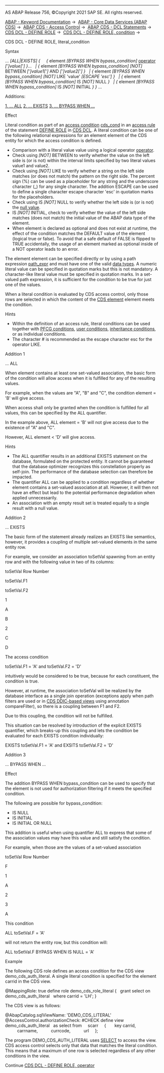   

* * *

AS ABAP Release 756, ©Copyright 2021 SAP SE. All rights reserved.

[ABAP - Keyword Documentation](https://help.sap.com/doc/abapdocu_756_index_htm/7.56/en-US/abenabap.htm) →  [ABAP - Core Data Services (ABAP CDS)](https://help.sap.com/doc/abapdocu_756_index_htm/7.56/en-US/abencds.htm) →  [ABAP CDS - Access Control](https://help.sap.com/doc/abapdocu_756_index_htm/7.56/en-US/abencds_access_control.htm) →  [ABAP CDS - DCL Statements](https://help.sap.com/doc/abapdocu_756_index_htm/7.56/en-US/abencds_f1_dcl_syntax.htm) →  [CDS DCL - DEFINE ROLE](https://help.sap.com/doc/abapdocu_756_index_htm/7.56/en-US/abencds_f1_define_role.htm) →  [CDS DCL - DEFINE ROLE, condition](https://help.sap.com/doc/abapdocu_756_index_htm/7.56/en-US/abencds_dcl_role_conditions.htm) → 

CDS DCL - DEFINE ROLE, literal\_condition

Syntax

... *\[*ALL*|*EXISTS*\]* *{*
    *{* element *\[*BYPASS WHEN bypass\_condition*\]* [operator](https://help.sap.com/doc/abapdocu_756_index_htm/7.56/en-US/abencds_f1_dcl_cond_expression.htm) *\[*'*\]*value*\[*'*\]* *}*...
  *|* *{* element *\[*BYPASS WHEN bypass\_condition*\]* *\[*NOT*\]* BETWEEN *\[*'*\]*value1*\[*'*\]* AND *\[*'*\]*value2*\[*'*\]* *}*
  *|* *{* element *\[*BYPASS WHEN bypass\_condition*\]* *\[*NOT*\]* LIKE 'value' *\[*ESCAPE 'esc'*\]* *}*
  *|* *{* element *\[*BYPASS WHEN bypass\_condition*\]* IS *\[*NOT*\]* NULL *}*
  *|* *{* element *\[*BYPASS WHEN bypass\_condition*\]* IS *\[*NOT*\]* INITIAL *}* *}* ...

Additions:

[1\. ... ALL](#!ABAP_ADDITION_1@1@)
[2\. ... EXISTS](#!ABAP_ADDITION_2@2@)
[3\. ... BYPASS WHEN ...](#!ABAP_ADDITION_3@3@)

Effect

Literal condition as part of an [access condition](https://help.sap.com/doc/abapdocu_756_index_htm/7.56/en-US/abenaccess_condition_glosry.htm "Glossary Entry") [cds\_cond](https://help.sap.com/doc/abapdocu_756_index_htm/7.56/en-US/abencds_dcl_role_cond_expr.htm) in an [access rule](https://help.sap.com/doc/abapdocu_756_index_htm/7.56/en-US/abencds_dcl_role_rules.htm) of the statement [DEFINE ROLE](https://help.sap.com/doc/abapdocu_756_index_htm/7.56/en-US/abencds_f1_define_role.htm) in [CDS DCL](https://help.sap.com/doc/abapdocu_756_index_htm/7.56/en-US/abencds_dcl_glosry.htm "Glossary Entry"). A literal condition can be one of the following relational expressions for an element element of the CDS entity for which the access condition is defined.

-   Comparison with a literal value value using a logical operator [operator](https://help.sap.com/doc/abapdocu_756_index_htm/7.56/en-US/abencds_f1_dcl_cond_expression.htm).
-   Check using *\[*NOT*\]* BETWEEN to verify whether the value on the left side is (or is not) within the interval limits specified by two literal values value1 and value2.
-   Check using *\[*NOT*\]* LIKE to verify whether a string on the left side matches (or does not match) the pattern on the right side. The percent sign (%) can be used as a placeholder for any string and the underscore character (\_) for any single character. The addition ESCAPE can be used to define a single character escape character 'esc' in quotation marks for the placeholders.
-   Check using IS *\[*NOT*\]* NULL to verify whether the left side is (or is not) the [null value](https://help.sap.com/doc/abapdocu_756_index_htm/7.56/en-US/abennull_value_glosry.htm "Glossary Entry").
-   IS *\[*NOT*\]* INITIAL, check to verify whether the value of the left side matches (does not match) the initial value of the ABAP data type of the element.
-   When element is declared as optional and does not exist at runtime, the effect of the condition matches the DEFAULT value of the element (logical true or false). To avoid that a safe default of FALSE is flipped to TRUE accidentally, the usage of an element marked as optional inside of a NOT operator leads to an error.

The element element can be specified directly or by using a path expression [path\_expr](https://help.sap.com/doc/abapdocu_756_index_htm/7.56/en-US/abensql_path_expression_glosry.htm "Glossary Entry") and must have one of the valid [data types](https://help.sap.com/doc/abapdocu_756_index_htm/7.56/en-US/abencds_f1_dcl_cond_data_types.htm). A numeric literal value can be specified in quotation marks but this is not mandatory. A character-like literal value must be specified in quotation marks. In a set-valued path expression, it is sufficient for the condition to be true for just one of the values.

When a literal condition is evaluated by CDS access control, only those rows are selected in which the content of the [CDS element](https://help.sap.com/doc/abapdocu_756_index_htm/7.56/en-US/abencds_element_glosry.htm "Glossary Entry") element meets the condition.

Hints

-   Within the definition of an access rule, literal conditions can be used together with [PFCG conditions](https://help.sap.com/doc/abapdocu_756_index_htm/7.56/en-US/abencds_f1_cond_pfcg.htm), [user conditions](https://help.sap.com/doc/abapdocu_756_index_htm/7.56/en-US/abencds_f1_cond_user.htm), [inheritance conditions](https://help.sap.com/doc/abapdocu_756_index_htm/7.56/en-US/abencds_f1_cond_inherit.htm), or as individual conditions.
-   The character # is recommended as the escape character esc for the operator LIKE.

Addition 1   

... ALL

When element contains at least one set-valued association, the basic form of the condition will allow access when it is fulfilled for any of the resulting values.

For example, when the values are "A", "B" and "C", the condition element = 'B' will give access.

When access shall only be granted when the condition is fulfilled for all values, this can be specified by the ALL quantifier.

In the example above, ALL element = 'B' will not give access due to the existence of "A" and "C".

However, ALL element < 'D' will give access.

Hints

-   The ALL quantifier results in an additional EXISTS statement on the database, formulated on the protected entity. It cannot be guaranteed that the database optimizer recognizes this constellation properly as self-join. The performance of the database selection can therefore be impacted.
-   The quantifier ALL can be applied to a condition regardless of whether element contains a set-valued association at all. However, it will then not have an effect but lead to the potential performance degradation when applied unnecessarily.
-   An association with an empty result set is treated equally to a single result with a null value.

Addition 2   

... EXISTS

The basic form of the statement already realizes an EXISTS like semantics, however, it provides a coupling of multiple set-valued elements in the same entity row.

For example, we consider an association toSetVal spawning from an entity row and with the following value in two of its columns:

toSetVal Row Number

toSetVal.F1

toSetVal.F2

1

A

B

2

C

D

The access condition

toSetVal.F1 = 'A' and toSetVal.F2 = 'D'

intuitively would be considered to be true, because for each constituent, the condition is true.

However, at runtime, the association toSetVal will be realized by the database interface as a single join operation (exceptions apply when path filters are used or in [CDS DDIC-based views](https://help.sap.com/doc/abapdocu_756_index_htm/7.56/en-US/abencds_v1_view_glosry.htm "Glossary Entry") using annotation compareFilter), so there is a coupling between F1 and F2.

Due to this coupling, the condition will not be fulfilled.

This situation can be resolved by introduction of the explicit EXISTS quantifier, which breaks-up this coupling and lets the condition be evaluated for each EXISTS condition individually:

EXISTS toSetVal.F1 = 'A' and EXSITS toSetVal.F2 = 'D'

Addition 3   

... BYPASS WHEN ...

Effect

The addition BYPASS WHEN bypass\_condition can be used to specify that the element is not used for authorization filtering if it meets the specified condition.

The following are possible for bypass\_condition:

-   IS NULL
-   IS INITIAL
-   IS INITIAL OR NULL

This addition is useful when using quantifier ALL to express that some of the association values may have this value and still satisfy the condition.

For example, when those are the values of a set-valued association

toSetVal Row Number

F

1

A

2

<NULL>

3

A

This condition

ALL toSetVal.F = 'A'

will not return the entity row, but this condition will:

ALL toSetVal.F BYPASS WHEN IS NULL = 'A'

Example

The following CDS role defines an access condition for the CDS view demo\_cds\_auth\_literal. A single literal condition is specified for the element carrid in the CDS view.

@MappingRole: true
define role demo\_cds\_role\_literal {
  grant select on demo\_cds\_auth\_literal
  where carrid = 'LH'; }

The CDS view is as follows:

@AbapCatalog.sqlViewName: 'DEMO\_CDS\_LITERAL'
@AccessControl.authorizationCheck: #CHECK
define view demo\_cds\_auth\_literal
  as select from
    scarr
    {
      key carrid,
          carrname,
          currcode,
          url
    };

The program DEMO\_CDS\_AUTH\_LITERAL uses [SELECT](https://help.sap.com/doc/abapdocu_756_index_htm/7.56/en-US/abapselect.htm) to access the view. CDS access control selects only that data that matches the literal condition. This means that a maximum of one row is selected regardless of any other conditions in the view.

Continue
[CDS DCL - DEFINE ROLE, operator](https://help.sap.com/doc/abapdocu_756_index_htm/7.56/en-US/abencds_f1_dcl_cond_expression.htm)